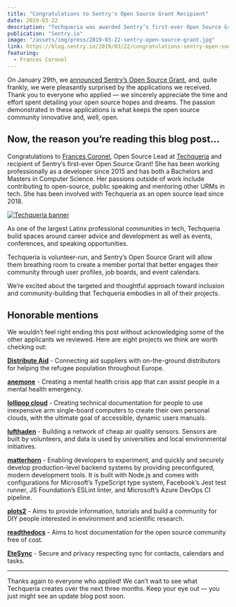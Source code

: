 ```yaml
---
title: "Congratulations to Sentry's Open Source Grant Recipient"
date: 2019-03-22
description: "Techqueria was awarded Sentry’s first-ever Open Source Grant of $10,000"
publication: "Sentry.io"
image: "/assets/img/press/2019-03-22-sentry-open-source-grant.jpg"
link: https://blog.sentry.io/2019/03/22/congratulations-sentry-open-source-grant-recipient
featuring:
  - Frances Coronel
---
```


On January 29th, we [announced Sentry’s Open Source Grant](https://blog.sentry.io/2019/01/29/apply-sentry-open-source-grant), and, quite frankly, we were pleasantly surprised by the applications we received. Thank you to everyone who applied — we sincerely appreciate the time and effort spent detailing your open source hopes and dreams. The passion demonstrated in these applications is what keeps the open source community innovative and, well, open.

## Now, the reason you’re reading this blog post…

Congratulations to [Frances Coronel](https://twitter.com/fvcproductions?lang=en), Open Source Lead at [Techqueria](https://techqueria.org/) and recipient of Sentry’s first-ever Open Source Grant! She has been working professionally as a developer since 2015 and has both a Bachelors and Masters in Computer Science. Her passions outside of work include contributing to open-source, public speaking and mentoring other URMs in tech. She has been involved with Techqueria as an open source lead since 2018.

[![Techqueria banner](https://images.ctfassets.net/em6l9zw4tzag/5l3VeA7ghuTVKUHWghr6lr/067fa02046c8a8a57f6abf277db2ef05/techqueria-banner.png)](https://images.ctfassets.net/em6l9zw4tzag/5l3VeA7ghuTVKUHWghr6lr/067fa02046c8a8a57f6abf277db2ef05/techqueria-banner.png)

As one of the largest Latinx professional communities in tech, Techqueria build spaces around career advice and development as well as events, conferences, and speaking opportunities.

Techqueria is volunteer-run, and Sentry’s Open Source Grant will allow them breathing room to create a member portal that better engages their community through user profiles, job boards, and event calendars.

We’re excited about the targeted and thoughtful approach toward inclusion and community-building that Techqueria embodies in all of their projects.

## Honorable mentions

We wouldn’t feel right ending this post without acknowledging some of the other applicants we reviewed. Here are eight projects we think are worth checking out:

**[Distribute Aid](https://gitlab.com/distribute-aid/toolbox)** - Connecting aid suppliers with on-the-ground distributors for helping the refugee population throughout Europe.

**[anemone](http://www.anemoneapp.io/)** - Creating a mental health crisis app that can assist people in a mental health emergency.

**[lollipop cloud](https://lollipopcloud.solutions)** - Creating technical documentation for people to use inexpensive arm single-board computers to create their own personal clouds, with the ultimate goal of accessible, dynamic users manuals.

**[lufthaden](http://luftdaten.info)** - Building a network of cheap air quality sensors. Sensors are built by volunteers, and data is used by universities and local environmental initiatives.

**[matterhorn](https://github.com/Ethan-Arrowood/matterhorn)** - Enabling developers to experiment, and quickly and securely develop production-level backend systems by providing preconfigured, modern development tools. It is built with Node.js and comes with configurations for Microsoft’s TypeScript type system, Facebook’s Jest test runner, JS Foundation’s ESLint linter, and Microsoft’s Azure DevOps CI pipeline.

**[plots2](https://github.com/publiclab/plots2)** - Aims to provide information, tutorials and build a community for DIY people interested in environment and scientific research.

**[readthedocs](https://github.com/rtfd/readthedocs.org)** - Aims to host documentation for the open source community free of cost.

**[EteSync](https://www.etesync.com)** - Secure and privacy respecting sync for contacts, calendars and tasks.

---

Thanks again to everyone who applied! We can’t wait to see what Techqueria creates over the next three months. Keep your eye out — you just might see an update blog post soon.
